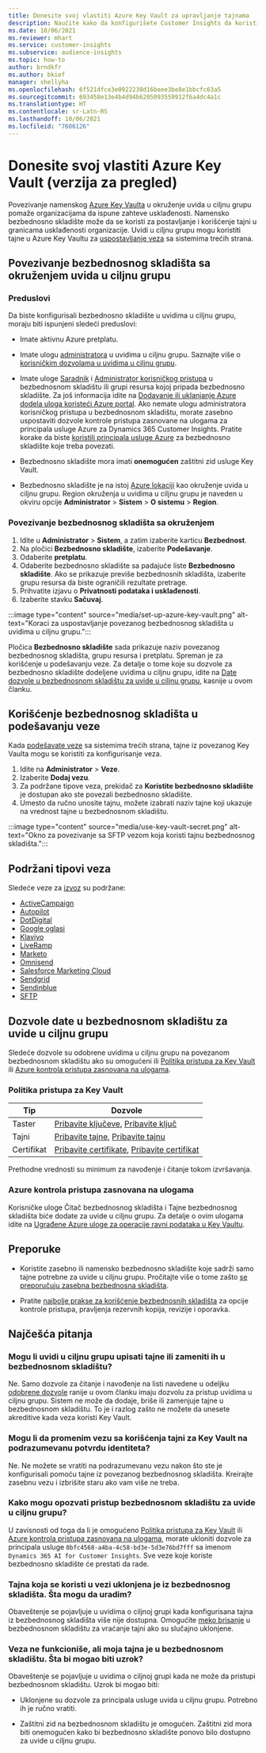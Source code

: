 ```yaml
---
title: Donesite svoj vlastiti Azure Key Vault za upravljanje tajnama
description: Naučite kako da konfigurišete Customer Insights da koristite sopstveni Azure Key Vault.
ms.date: 10/06/2021
ms.reviewer: mhart
ms.service: customer-insights
ms.subservice: audience-insights
ms.topic: how-to
author: brndkfr
ms.author: bkief
manager: shellyha
ms.openlocfilehash: 6f521dfce3e0922238d16beee3be8e1bbcfc63a5
ms.sourcegitcommit: 693458e13e4b4d94b6205093559912f6a4dc4a1c
ms.translationtype: HT
ms.contentlocale: sr-Latn-RS
ms.lasthandoff: 10/06/2021
ms.locfileid: "7606126"
---
```

# <a name="bring-your-own-azure-key-vault-preview"></a>Donesite svoj vlastiti Azure Key Vault (verzija za pregled)

Povezivanje namenskog [Azure Key Vaulta](/azure/key-vault/general/basic-concepts) u okruženje uvida u ciljnu grupu pomaže organizacijama da ispune zahteve usklađenosti.
Namensko bezbednosno skladište može da se koristi za postavljanje i korišćenje tajni u granicama usklađenosti organizacije. Uvidi u ciljnu grupu mogu koristiti tajne u Azure Key Vaultu za [uspostavljanje veza](connections.md) sa sistemima trećih strana.

## <a name="link-the-key-vault-to-the-audience-insights-environment"></a>Povezivanje bezbednosnog skladišta sa okruženjem uvida u ciljnu grupu

### <a name="prerequisites"></a>Preduslovi

Da biste konfigurisali bezbednosno skladište u uvidima u ciljnu grupu, moraju biti ispunjeni sledeći preduslovi:

- Imate aktivnu Azure pretplatu.

- Imate ulogu [administratora](permissions.md#administrator) u uvidima u ciljnu grupu. Saznajte više o [korisničkim dozvolama u uvidima u ciljnu grupu](permissions.md#assign-roles-and-permissions).

- Imate uloge [Saradnik](/azure/role-based-access-control/built-in-roles#contributor) i [Administrator korisničkog pristupa](/azure/role-based-access-control/built-in-roles#user-access-administrator) u bezbednosnom skladištu ili grupi resursa kojoj pripada bezbednosno skladište. Za još informacija idite na [Dodavanje ili uklanjanje Azure dodela uloga koristeći Azure portal](/azure/role-based-access-control/role-assignments-portal). Ako nemate ulogu administratora korisničkog pristupa u bezbednosnom skladištu, morate zasebno uspostaviti dozvole kontrole pristupa zasnovane na ulogama za principala usluge Azure za Dynamics 365 Customer Insights. Pratite korake da biste [koristili principala usluge Azure](connect-service-principal.md) za bezbednosno skladište koje treba povezati.

- Bezbednosno skladište mora imati **onemogućen** zaštitni zid usluge Key Vault.

- Bezbednosno skladište je na istoj [Azure lokaciji](https://azure.microsoft.com/global-infrastructure/geographies/#overview) kao okruženje uvida u ciljnu grupu. Region okruženja u uvidima u ciljnu grupu je naveden u okviru opcije **Administrator** > **Sistem** > **O sistemu** > **Region**.

### <a name="link-a-key-vault-to-the-environment"></a>Povezivanje bezbednosnog skladišta sa okruženjem

1. Idite u **Administrator** > **Sistem**, a zatim izaberite karticu **Bezbednost**.
1. Na pločici **Bezbednosno skladište**, izaberite **Podešavanje**.
1. Odaberite **pretplatu**.
1. Odaberite bezbednosno skladište sa padajuće liste **Bezbednosno skladište**. Ako se prikazuje previše bezbednosnih skladišta, izaberite grupu resursa da biste ograničili rezultate pretrage.
1. Prihvatite izjavu o **Privatnosti podataka i usklađenosti**.
1. Izaberite stavku **Sačuvaj**.

:::image type="content" source="media/set-up-azure-key-vault.png" alt-text="Koraci za uspostavljanje povezanog bezbednosnog skladišta u uvidima u ciljnu grupu.":::

Pločica **Bezbednosno skladište** sada prikazuje naziv povezanog bezbednosnog skladišta, grupu resursa i pretplatu. Spreman je za korišćenje u podešavanju veze.
Za detalje o tome koje su dozvole za bezbednosno skladište dodeljene uvidima u ciljnu grupu, idite na [Date dozvole u bezbednosnom skladištu za uvide u ciljnu grupu](#permissions-granted-on-the-key-vault-to-audience-insights), kasnije u ovom članku.

## <a name="use-the-key-vault-in-the-connection-setup"></a>Korišćenje bezbednosnog skladišta u podešavanju veze

Kada [podešavate veze](connections.md) sa sistemima trećih strana, tajne iz povezanog Key Vaulta mogu se koristiti za konfigurisanje veza.

1. Idite na **Administrator** > **Veze**.
1. Izaberite **Dodaj vezu**.
1. Za podržane tipove veza, prekidač za **Koristite bezbednosno skladište** je dostupan ako ste povezali bezbednosno skladište.
1. Umesto da ručno unosite tajnu, možete izabrati naziv tajne koji ukazuje na vrednost tajne u bezbednosnom skladištu.

:::image type="content" source="media/use-key-vault-secret.png" alt-text="Okno za povezivanje sa SFTP vezom koja koristi tajnu bezbednosnog skladišta.":::

## <a name="supported-connection-types"></a>Podržani tipovi veza

Sledeće veze za [izvoz](export-destinations.md) su podržane:

* [ActiveCampaign](export-active-campaign.md)
* [Autopilot](export-autopilot.md)
* [DotDigital](export-dotdigital.md)
* [Google oglasi](export-google-ads.md)
* [Klaviyo](export-klaviyo.md)
* [LiveRamp](export-liveramp.md)
* [Marketo](export-marketo.md)
* [Omnisend](export-omnisend.md)
* [Salesforce Marketing Cloud](export-salesforce.md)
* [Sendgrid](export-sendgrid.md)
* [Sendinblue](export-sendinblue.md)
* [SFTP](export-sftp.md)

## <a name="permissions-granted-on-the-key-vault-to-audience-insights"></a>Dozvole date u bezbednosnom skladištu za uvide u ciljnu grupu

Sledeće dozvole su odobrene uvidima u ciljnu grupu na povezanom bezbednosnom skladištu ako su omogućeni ili [Politika pristupa za Key Vault](/azure/key-vault/general/assign-access-policy?tabs=azure-portal) ili [Azure kontrola pristupa zasnovana na ulogama](/azure/key-vault/general/rbac-guide?tabs=azure-cli).

### <a name="key-vault-access-policy"></a>Politika pristupa za Key Vault

| Tip        | Dozvole          |
| ----------- | -------------------- |
| Taster         | [Pribavite ključeve](/rest/api/keyvault/get-keys), [Pribavite ključ](/rest/api/keyvault/get-key)                                 |
| Tajni      | [Pribavite tajne](/rest/api/keyvault/get-secrets), [Pribavite tajnu](/rest/api/keyvault/get-secret)                     |
| Certifikat | [Pribavite certifikate](/rest/api/keyvault/get-certificates), [Pribavite certifikat](/rest/api/keyvault/get-certificate) |

Prethodne vrednosti su minimum za navođenje i čitanje tokom izvršavanja.

### <a name="azure-role-based-access-control"></a>Azure kontrola pristupa zasnovana na ulogama

Korisničke uloge Čitač bezbednosnog skladišta i Tajne bezbednosnog skladišta biće dodate za uvide u ciljnu grupu. Za detalje o ovim ulogama idite na [Ugrađene Azure uloge za operacije ravni podataka u Key Vaultu](/azure/key-vault/general/rbac-guide?tabs=azure-cli).

## <a name="recommendations"></a>Preporuke

- Koristite zasebno ili namensko bezbednosno skladište koje sadrži samo tajne potrebne za uvide u ciljnu grupu. Pročitajte više o tome zašto [se preporučuju zasebna bezbednosna skladišta](/azure/key-vault/general/best-practices#why-we-recommend-separate-key-vaults).

- Pratite [najbolje prakse za korišćenje bezbednosnih skladišta](/azure/key-vault/general/best-practices#turn-on-logging) za opcije kontrole pristupa, pravljenja rezervnih kopija, revizije i oporavka.

## <a name="frequently-asked-questions"></a>Najčešća pitanja

### <a name="can-audience-insights-write-secrets-or-overwrite-secrets-into-the-key-vault"></a>Mogu li uvidi u ciljnu grupu upisati tajne ili zameniti ih u bezbednosnom skladištu?

Ne. Samo dozvole za čitanje i navođenje na listi navedene u odeljku [odobrene dozvole](#permissions-granted-on-the-key-vault-to-audience-insights) ranije u ovom članku imaju dozvolu za pristup uvidima u ciljnu grupu. Sistem ne može da dodaje, briše ili zamenjuje tajne u bezbednosnom skladištu. To je i razlog zašto ne možete da unesete akreditive kada veza koristi Key Vault.

### <a name="can-i-change-a-connection-from-using-key-vault-secrets-to-default-authentication"></a>Mogu li da promenim vezu sa korišćenja tajni za Key Vault na podrazumevanu potvrdu identiteta?

Ne. Ne možete se vratiti na podrazumevanu vezu nakon što ste je konfigurisali pomoću tajne iz povezanog bezbednosnog skladišta. Kreirajte zasebnu vezu i izbrišite staru ako vam više ne treba.

### <a name="how-can-i-revoke-access-to-a-key-vault-for-audience-insights"></a>Kako mogu opozvati pristup bezbednosnom skladištu za uvide u ciljnu grupu?

U zavisnosti od toga da li je omogućeno [Politika pristupa za Key Vault](/azure/key-vault/general/assign-access-policy?tabs=azure-portal) ili [Azure kontrola pristupa zasnovana na ulogama](/azure/key-vault/general/rbac-guide?tabs=azure-cli), morate ukloniti dozvole za principala usluge `0bfc4568-a4ba-4c58-bd3e-5d3e76bd7fff` sa imenom `Dynamics 365 AI for Customer Insights`. Sve veze koje koriste bezbednosno skladište će prestati da rade.

### <a name="a-secret-thats-used-in-a-connection-got-removed-from-the-key-vault-what-can-i-do"></a>Tajna koja se koristi u vezi uklonjena je iz bezbednosnog skladišta. Šta mogu da uradim?

Obaveštenje se pojavljuje u uvidima o ciljnoj grupi kada konfigurisana tajna iz bezbednosnog skladišta više nije dostupna. Omogućite [meko brisanje](/azure/key-vault/general/soft-delete-overview) u bezbednosnom skladištu za vraćanje tajni ako su slučajno uklonjene.

### <a name="a-connection-doesnt-work-but-my-secret-is-in-the-key-vault-what-might-be-the-cause"></a>Veza ne funkcioniše, ali moja tajna je u bezbednosnom skladištu. Šta bi mogao biti uzrok?

Obaveštenje se pojavljuje u uvidima o ciljnoj grupi kada ne može da pristupi bezbednosnom skladištu. Uzrok bi mogao biti:

- Uklonjene su dozvole za principala usluge uvida u ciljnu grupu. Potrebno ih je ručno vratiti.

- Zaštitni zid na bezbednosnom skladištu je omogućen. Zaštitni zid mora biti onemogućen kako bi bezbednosno skladište ponovo bilo dostupno za uvide u ciljnu grupu.
